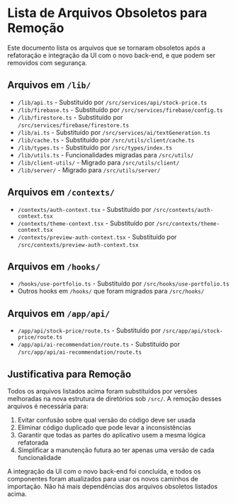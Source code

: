 # Lista de Arquivos Obsoletos para Remoção

Este documento lista os arquivos que se tornaram obsoletos após a refatoração e integração da UI com o novo back-end, e que podem ser removidos com segurança.

## Arquivos em `/lib/`

- `/lib/api.ts` - Substituído por `/src/services/api/stock-price.ts`
- `/lib/firebase.ts` - Substituído por `/src/services/firebase/config.ts`
- `/lib/firestore.ts` - Substituído por `/src/services/firebase/firestore.ts`
- `/lib/ai.ts` - Substituído por `/src/services/ai/textGeneration.ts`
- `/lib/cache.ts` - Substituído por `/src/utils/client/cache.ts`
- `/lib/types.ts` - Substituído por `/src/types/index.ts`
- `/lib/utils.ts` - Funcionalidades migradas para `/src/utils/`
- `/lib/client-utils/` - Migrado para `/src/utils/client/`
- `/lib/server/` - Migrado para `/src/utils/server/`

## Arquivos em `/contexts/`

- `/contexts/auth-context.tsx` - Substituído por `/src/contexts/auth-context.tsx`
- `/contexts/theme-context.tsx` - Substituído por `/src/contexts/theme-context.tsx`
- `/contexts/preview-auth-context.tsx` - Substituído por `/src/contexts/preview-auth-context.tsx`

## Arquivos em `/hooks/`

- `/hooks/use-portfolio.ts` - Substituído por `/src/hooks/use-portfolio.ts`
- Outros hooks em `/hooks/` que foram migrados para `/src/hooks/`

## Arquivos em `/app/api/`

- `/app/api/stock-price/route.ts` - Substituído por `/src/app/api/stock-price/route.ts`
- `/app/api/ai-recommendation/route.ts` - Substituído por `/src/app/api/ai-recommendation/route.ts`

## Justificativa para Remoção

Todos os arquivos listados acima foram substituídos por versões melhoradas na nova estrutura de diretórios sob `/src/`. A remoção desses arquivos é necessária para:

1. Evitar confusão sobre qual versão do código deve ser usada
2. Eliminar código duplicado que pode levar a inconsistências
3. Garantir que todas as partes do aplicativo usem a mesma lógica refatorada
4. Simplificar a manutenção futura ao ter apenas uma versão de cada funcionalidade

A integração da UI com o novo back-end foi concluída, e todos os componentes foram atualizados para usar os novos caminhos de importação. Não há mais dependências dos arquivos obsoletos listados acima.
